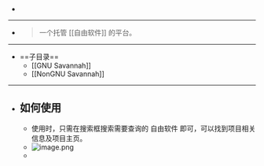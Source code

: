 -
- ---
- > 一个托管 [[自由软件]] 的平台。
- ---
- ==子目录==
	- [[GNU Savannah]]
	- [[NonGNU Savannah]]
- ---
- ## 如何使用
	- 使用时，只需在搜索框搜索需要查询的 自由软件 即可，可以找到项目相关信息及项目主页。
	- ![image.png](../assets/image_1683560944120_0.png)
	-